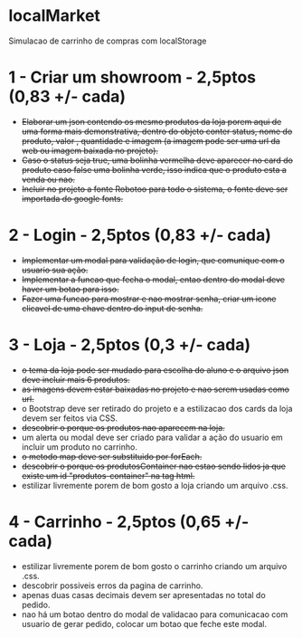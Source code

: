 # localMarket

Simulacao de carrinho de compras com localStorage

# 1 - Criar um showroom - 2,5ptos (0,83 +/- cada)

- <del>Elaborar um json contendo os mesmo produtos da loja porem aqui de uma forma mais demonstrativa, dentro do objeto conter status, nome do produto, valor , quantidade e imagem (a imagem pode ser uma url da web ou imagem baixada no projeto).</del>
- <del>Caso o status seja true, uma bolinha vermelha deve aparecer no card do produto caso false uma bolinha verde, isso indica que o produto esta a venda ou nao.</del>
- <del>Incluir no projeto a fonte Robotoo para todo o sistema, o fonte deve ser importada do google fonts.</del>

# 2 - Login - 2,5ptos (0,83 +/- cada)

- <del> Implementar um modal para validação de login, que comunique com o usuario sua ação. </del>
- <del> Implementar a funcao que fecha o modal, entao dentro do modal deve haver um botao para isso. </del>
- <del>Fazer uma funcao para mostrar e nao mostrar senha, criar um icone clicavel de uma chave dentro do input de senha.</del> 

# 3 - Loja - 2,5ptos (0,3 +/- cada)

- <del> o tema da loja pode ser mudado para escolha do aluno e o arquivo json deve incluir mais 6 produtos.</del>
- <del> as imagens devem estar baixadas no projeto e nao serem usadas como url.</del>
- o Bootstrap deve ser retirado do projeto e a estilizacao dos cards da loja devem ser feitos via CSS.
- <del>descobrir o porque os produtos nao aparecem na loja.</del>
- um alerta ou modal deve ser criado para validar a ação do usuario em incluir um produto no carrinho.
- <del> o metodo map deve ser substituido por forEach. </del>
- <del>descobrir o porque os produtosContainer nao estao sendo lidos ja que existe um id "produtos-container" na tag html.</del>
- estilizar livremente porem de bom gosto a loja criando um arquivo .css.

# 4 - Carrinho - 2,5ptos (0,65 +/- cada)

- estilizar livremente porem de bom gosto o carrinho criando um arquivo .css.
- descobrir possiveis erros da pagina de carrinho.
- apenas duas casas decimais devem ser apresentadas no total do pedido.
- nao há um botao dentro do modal de validacao para comunicacao com usuario de gerar pedido, colocar um botao que feche este modal.

